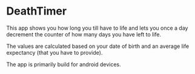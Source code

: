 # DeathTimer
This app shows you how long you till have to life and lets you once a day decrement the counter of how many days you have left to life.

The values are calculated based on your date of birth and an average life expectancy (that you have to provide).

The app is primarily build for android devices.
